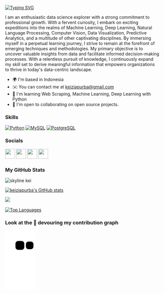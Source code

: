 [![Typing SVG](https://readme-typing-svg.demolab.com/?lines=Welcome+to+Kei's+Data+Odyssey+🍄🪬)](https://git.io/typing-svg)

<div align="center">
  
  
</div>



I am an enthusiastic data science explorer with a strong commitment to professional growth. With a fervent curiosity, I embark on exciting expeditions into the realms of Machine Learning, Deep Learning, Natural Language Processing, Computer Vision, Data Visualization, Predictive Analytics, and a multitude of other captivating disciplines. By immersing myself in a perpetual learning journey, I strive to remain at the forefront of emerging techniques and methodologies. My primary objective is to uncover valuable insights from data and facilitate informed decision-making processes. With a relentless pursuit of knowledge, I continuously expand my skill set to derive meaningful information that empowers organizations to thrive in today's data-centric landscape.



* 🌍  I'm based in Indonesia
* ✉️  You can contact me at [keiziapurba@gmail.com](mailto:keiziapurba@gmail.com)
* 🧠  I'm learning Web Scraping, Machine Learning, Deep Learning with Python
* 🤝  I'm open to collaborating on open source projects.



### Skills

<p align="left">
<a href="https://www.python.org/" target="_blank" rel="noreferrer"><img src="https://raw.githubusercontent.com/danielcranney/readme-generator/main/public/icons/skills/python-colored.svg" width="36" height="36" alt="Python" /></a>
<a href="https://www.mysql.com/" target="_blank" rel="noreferrer"><img src="https://raw.githubusercontent.com/danielcranney/readme-generator/main/public/icons/skills/mysql-colored.svg" width="36" height="36" alt="MySQL" /></a>
<a href="https://www.postgresql.org/" target="_blank" rel="noreferrer"><img src="https://raw.githubusercontent.com/danielcranney/readme-generator/main/public/icons/skills/postgresql-colored.svg" width="36" height="36" alt="PostgreSQL" /></a>
</p>

### Socials

<p align="left"> <a href="https://www.github.com/keiziapurba" target="_blank" rel="noreferrer"><img src="https://raw.githubusercontent.com/danielcranney/readme-generator/main/public/icons/socials/github.svg" width="32" height="32" /></a> <a href="https://www.linkedin.com/in/keiziapurba/" target="_blank" rel="noreferrer"><img src="https://raw.githubusercontent.com/danielcranney/readme-generator/main/public/icons/socials/linkedin.svg" width="32" height="32" /></a> <a href="http://www.medium.com/@keiziapurba" target="_blank" rel="noreferrer"><img src="https://raw.githubusercontent.com/danielcranney/readme-generator/main/public/icons/socials/medium.svg" width="32" height="32" /></a> <a href="https://www.stackoverflow.com/users/21970279/keizia-purba" target="_blank" rel="noreferrer"><img src="https://raw.githubusercontent.com/danielcranney/readme-generator/main/public/icons/socials/stackoverflow.svg" width="32" height="32" /></a></p>


### <b>My GitHub Stats</b>
![skyline kei](https://media.giphy.com/media/v1.Y2lkPTc5MGI3NjExNTA1ZGI3OGJlYmM4MDQxMzM2ZWI0MTNmMzgxZTY0MDdhYmUwZTFlNiZlcD12MV9pbnRlcm5hbF9naWZzX2dpZklkJmN0PWc/efvMgTlIzR3dZPk71e/giphy.gif)



<a href="http://www.github.com/keiziapurba"><img src="https://github-readme-stats.vercel.app/api?username=keiziapurba&show_icons=true&hide=issues,contribs&count_private=true&title_color=0891b2&text_color=ffffff&icon_color=14b8a6&bg_color=1c1917&hide_border=true&show_icons=true" alt="keiziapurba's GitHub stats" /></a>

<a href="http://www.github.com/keiziapurba"><img src="https://github-readme-streak-stats.herokuapp.com/?user=keiziapurba&stroke=ffffff&background=1c1917&ring=0891b2&fire=0891b2&currStreakNum=ffffff&currStreakLabel=0891b2&sideNums=ffffff&sideLabels=ffffff&dates=ffffff&hide_border=true&theme=cobalt" /></a>



<a href="https://github.com/keiziapurba" align="left"><img src="https://github-readme-stats.vercel.app/api/top-langs/?username=keiziapurba&langs_count=10&title_color=0891b2&text_color=ffffff&icon_color=14b8a6&bg_color=1c1917&hide_border=true&locale=en&custom_title=Top%20%Languages" alt="Top Languages" /></a>


### Look at the 🐍 devouring my contribution graph
![Snake animation](https://github.com/keiziapurba/keiziapurba/blob/output/github-contribution-grid-snake.svg)
